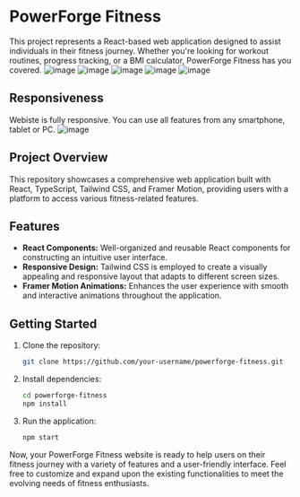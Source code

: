 # PowerForge Fitness
This project represents a React-based web application designed to assist individuals in their fitness journey. Whether you're looking for workout routines, progress tracking, or a BMI calculator, PowerForge Fitness has you covered.
![image](https://github.com/Fijalkowskim/Powerforge-Fitness/assets/91847461/8f568b16-81c2-4baa-885c-fa9c3befd98a)
![image](https://github.com/Fijalkowskim/Powerforge-Fitness/assets/91847461/d800dcb1-39e9-44ef-94d9-ca83a03a4185)
![image](https://github.com/Fijalkowskim/Powerforge-Fitness/assets/91847461/855f3f67-38c9-42e2-bd93-d0bf0166fe34)
![image](https://github.com/Fijalkowskim/Powerforge-Fitness/assets/91847461/d18ce93f-4617-43ef-b7de-d0ad2dcb50d5)
![image](https://github.com/Fijalkowskim/Powerforge-Fitness/assets/91847461/b505b2bd-e6ba-499c-a424-185c7ba2407b)


## Responsiveness
Webiste is fully responsive. You can use all features from any smartphone, tablet or PC.
![image](https://github.com/Fijalkowskim/Powerforge-Fitness/assets/91847461/e65d12f4-6976-4d1e-91d0-2dfcf4259eb5)


## Project Overview

This repository showcases a comprehensive web application built with React, TypeScript, Tailwind CSS, and Framer Motion, providing users with a platform to access various fitness-related features.

## Features

- **React Components:** Well-organized and reusable React components for constructing an intuitive user interface.
- **Responsive Design:** Tailwind CSS is employed to create a visually appealing and responsive layout that adapts to different screen sizes.
- **Framer Motion Animations:** Enhances the user experience with smooth and interactive animations throughout the application.

## Getting Started

1. Clone the repository:

   ```bash
   git clone https://github.com/your-username/powerforge-fitness.git
   ```

2. Install dependencies:

   ```bash
   cd powerforge-fitness
   npm install
   ```

3. Run the application:

   ```bash
   npm start
   ```

Now, your PowerForge Fitness website is ready to help users on their fitness journey with a variety of features and a user-friendly interface. Feel free to customize and expand upon the existing functionalities to meet the evolving needs of fitness enthusiasts.
